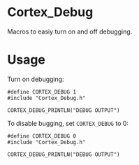 # Cortex_Debug
Macros to easiy turn on and off debugging.

# Usage

Turn on debugging:

```
#define CORTEX_DEBUG 1
#include "Cortex_Debug.h"

CORTEX_DEBUG_PRINTLN("DEBUG OUTPUT")
```

To disable bugging, set `CORTEX_DEBUG` to 0:

```
#define CORTEX_DEBUG 0
#include "Cortex_Debug.h"

CORTEX_DEBUG_PRINTLN("DEBUG OUTPUT")
```
